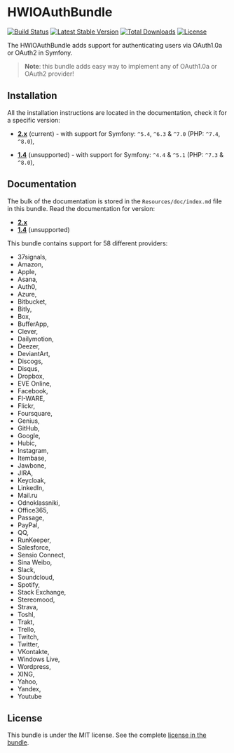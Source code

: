 HWIOAuthBundle
==============

[![Build Status](https://github.com/hwi/HWIOAuthBundle/actions/workflows/ci.yaml/badge.svg?branch=master)](https://github.com/hwi/HWIOAuthBundle/actions/workflows/ci.yaml) [![Latest Stable Version](https://poser.pugx.org/hwi/oauth-bundle/v/stable.svg)](https://packagist.org/packages/hwi/oauth-bundle) [![Total Downloads](https://poser.pugx.org/hwi/oauth-bundle/downloads.svg)](https://packagist.org/packages/hwi/oauth-bundle) [![License](https://poser.pugx.org/hwi/oauth-bundle/license.svg)](https://packagist.org/packages/hwi/oauth-bundle)

The HWIOAuthBundle adds support for authenticating users via OAuth1.0a or OAuth2 in Symfony.

> __Note__: this bundle adds easy way to implement any of OAuth1.0a or OAuth2 provider!

Installation
------------

All the installation instructions are located in the documentation, check it for a specific version:

* [__2.x__](https://github.com/hwi/HWIOAuthBundle/blob/master/docs/1-setting_up_the_bundle.md) (current) - with support for Symfony: `^5.4`, `^6.3` & `^7.0` (PHP: `^7.4`, `^8.0`),

* [__1.4__](https://github.com/hwi/HWIOAuthBundle/blob/1.4/Resources/doc/1-setting_up_the_bundle.md) (unsupported) - with support for Symfony: `^4.4` & `^5.1` (PHP: `^7.3` & `^8.0`),

Documentation
-------------

The bulk of the documentation is stored in the `Resources/doc/index.md`
file in this bundle. Read the documentation for version:

* [__2.x__](https://github.com/hwi/HWIOAuthBundle/blob/master/docs/index.md)
* [__1.4__](https://github.com/hwi/HWIOAuthBundle/blob/1.4/Resources/doc/index.md) (unsupported)

This bundle contains support for 58 different providers:
* 37signals,
* Amazon,
* Apple,
* Asana,
* Auth0,
* Azure,
* Bitbucket,
* Bitly,
* Box,
* BufferApp,
* Clever,
* Dailymotion,
* Deezer,
* DeviantArt,
* Discogs,
* Disqus,
* Dropbox,
* EVE Online,
* Facebook,
* FI-WARE,
* Flickr,
* Foursquare,
* Genius,
* GitHub,
* Google,
* Hubic,
* Instagram,
* Itembase,
* Jawbone,
* JIRA,
* Keycloak,
* LinkedIn,
* Mail.ru
* Odnoklassniki,
* Office365,
* Passage,
* PayPal,
* QQ,
* RunKeeper,
* Salesforce,
* Sensio Connect,
* Sina Weibo,
* Slack,
* Soundcloud,
* Spotify,
* Stack Exchange,
* Stereomood,
* Strava,
* Toshl,
* Trakt,
* Trello,
* Twitch,
* Twitter,
* VKontakte,
* Windows Live,
* Wordpress,
* XING,
* Yahoo,
* Yandex,
* Youtube

License
-------

This bundle is under the MIT license. See the complete [license in the bundle](https://github.com/hwi/HWIOAuthBundle/blob/master/LICENSE).
